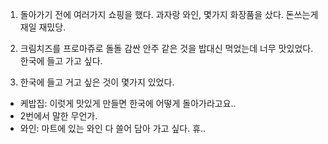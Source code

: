 1. 돌아가기 전에 여러가지 쇼핑을 했다. 과자랑 와인, 몇가지 화장품을 샀다. 돈쓰는게 재일 재밌당.

2. 크림치즈를 프로마쥬로 돌돌 감싼 안주 같은 것을 밥대신 먹었는데 너무 맛있었다. 한국에 들고 가고 싶다.

3. 한국에 들고 거고 싶은 것이 몇가지 있었다.    
  - 케밥집: 이럿게 맛있게 만들면 한국에 어떻게 돌아가라고요..
  - 2번에서 말한 무언가.
  - 와인: 마트에 있는 와인 다 쓸어 담아 가고 싶다. 휴..
  